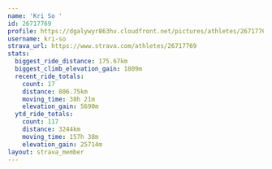 ```yaml
---
name: 'Kri So '
id: 26717769
profile: https://dgalywyr863hv.cloudfront.net/pictures/athletes/26717769/7761026/14/large.jpg
username: kri-so
strava_url: https://www.strava.com/athletes/26717769
stats:
  biggest_ride_distance: 175.67km
  biggest_climb_elevation_gain: 1809m
  recent_ride_totals:
    count: 17
    distance: 806.75km
    moving_time: 38h 21m
    elevation_gain: 5690m
  ytd_ride_totals:
    count: 117
    distance: 3244km
    moving_time: 157h 38m
    elevation_gain: 25714m
layout: strava_member
--- 
```

